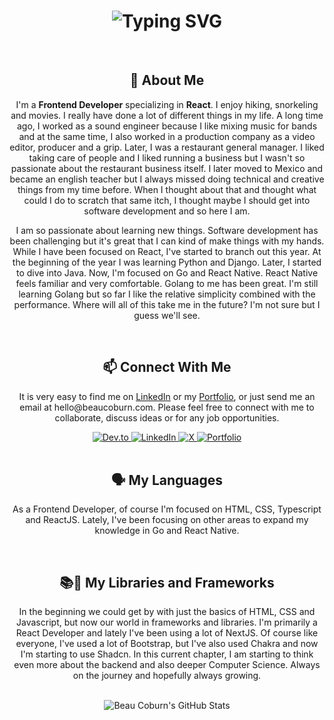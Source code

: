 <div align="center">
    <h1>
        <img src="https://readme-typing-svg.herokuapp.com?font=Jetbrains+mono&size=40&duration=3000&color=33FF33&center=true&vCenter=true&width=435&lines=Hi...;I'm+Beau+Coburn;This+is...;...my+Github;" alt="Typing SVG"/>
    </h1>
</div>
<br>
<div align="center">
    <h2>👋 About Me</h2>
    <p>I'm a <b>Frontend Developer</b> specializing in <strong>React</strong>. I enjoy hiking, snorkeling and movies. I really have done a lot of different things in my life. A long time ago, I worked as a sound engineer because I like mixing music for bands and at the same time, I also worked in a production company as a video editor, producer and a grip. Later, I was a restaurant general manager. I liked taking care of people and I liked running a business but I wasn't so passionate about the restaurant business itself. I later moved to Mexico and became an english teacher but I always missed doing technical and creative things from my time before. When I thought about that and thought what could I do to scratch that same itch, I thought maybe I should get into software development and so here I am.</p>
    <p>I am so passionate about learning new things. Software development has been challenging but it's great that I can kind of make things with my hands. While I have been focused on React, I've started to branch out this year. At the beginning of the year I was learning Python and Django. Later, I started to dive into Java. Now, I'm focused on Go and React Native. React Native feels familiar and very comfortable. Golang to me has been great. I'm still learning Golang but so far I like the relative simplicity combined with the performance. Where will all of this take me in the future? I'm not sure but I guess we'll see.</p>
</div>
<br>
<div align="center">
    <h2>📫 Connect With Me</h2>
    <p>It is very easy to find me on <a href="https://www.linkedin.com/in/beau-coburn/">LinkedIn</a> or my <a href="https://www.beaucoburn.com">Portfolio</a>, or just send me an email at hello@beaucoburn.com. Please feel free to connect with me to collaborate, discuss ideas or for any job opportunities.</p>
    <a href="https://dev.to/beaucoburn">
        <img src="https://img.shields.io/badge/BeauCoburn-0A0A0A?style=for-the-badge&logo=devdotto&logoColor=white" alt="Dev.to"/>
    </a>
    <a href="https://www.linkedin.com/in/beau-coburn/">
        <img src="https://img.shields.io/badge/BeauCoburn-0077B5?style=for-the-badge&logo=linkedin&logoColor=white" alt="LinkedIn"/>
    </a>
    <a href="https://x.com/BeauCoburn">
        <img src="https://img.shields.io/badge/@BeauCoburn-555555?style=for-the-badge&logo=x&logoColor=white" alt="X"/>
    </a>
    <a href="https://www.beaucoburn.com">
        <img src="https://img.shields.io/badge/Portfolio-FF5733?style=for-the-badge&logoColor=white" alt="Portfolio"/>
    </a>
</div>
<br>
<div align="center">
    <h2>🗣️ My Languages</h2>
    <p>As a Frontend Developer, of course I'm focused on HTML, CSS, Typescript and ReactJS.  Lately, I've been focusing on other areas to expand my knowledge in Go and React Native.</p>
</div>
<br>
<div align="center">
    <h2>📚📖 My Libraries and Frameworks</h2>
    <p>In the beginning we could get by with just the basics of HTML, CSS and Javascript, but now our world in frameworks and libraries.  I'm primarily a React Developer and lately I've been using a lot of NextJS.  Of course like everyone, I've used a lot of Bootstrap, but I've also used Chakra and now I'm starting to use Shadcn.  In this current chapter, I am starting to think even more about the backend and also deeper Computer Science.  Always on the journey and hopefully always growing.</p>
</div>
<br>
<div align="center">
    <img src="https://github-profile-summary-cards.vercel.app/api/cards/profile-details?username=beaucoburn&theme=github_dark" alt="Beau Coburn's GitHub Stats"/>
</div>

<!---
beaucoburn/beaucoburn is a ✨ special ✨ repository because its `README.md` (this file) appears on your GitHub profile.
You can click the Preview link to take a look at your changes.
--->
